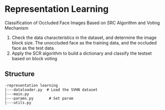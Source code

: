 # Representation Learning
Classification of Occluded Face Images Based on SRC Algorithm and Voting Mechanism

1. Check the data characteristics in the dataset, and determine the image block size. The unoccluded face as the training data, and the occluded face as the test data.
2. Apply the SCR algorithm to build a dictionary and classify the testset based on block voting

## Structure

```
-representation learning
|---dataloader.py  # Load the SVHN dataset
|---main.py 		 
|---params.py       # Set param
|---utils.py
```

## 